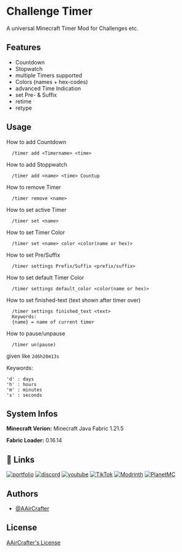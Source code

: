 
# Challenge Timer

A universal Minecraft Timer Mod for Challenges etc. 





## Features

- Countdown
- Stopwatch
- multiple Timers supported
- Colors (names + hex-codes)
- advanced Time Indication
- set Pre- & Suffix
- retime
- retype

  

## Usage

How to add Countdown
```
  /timer add <Timername> <time>
```

How to add Stoppwatch
```
  /timer add <name> <time> Countup
```

How to remove Timer
```
  /timer remove <name>
```

How to set active Timer
```
  /timer set <name>
```

How to set Timer Color
```
  /timer set <name> color <color(name or hex)>
```

How to set Pre/Suffix
```
  /timer settings Prefix/Suffix <prefix/suffix>
```

How to set default Timer Color
```
  /timer settings default_color <color(name or hex)>
```

How to set finished-text (text shown after timer over)
```
  /timer settings finished_text <text>
  Keywords:
  {name} = name of current timer
```

How to pause/unpause
```
  /timer un(pause)
```

<test> given like ```2d6h20m13s```

Keywords: 
```
'd' : days 
'h' : hours 
'm' : minutes 
's' : seconds
```


## System Infos

**Minecraft Verion:** Minecraft Java Fabric 1.21.5

**Fabric Loader:** 0.16.14




## 🔗 Links
[![portfolio](https://www.aaircrafter.online/linktreeicon.svg?logo=aaircrafter&logoColor=white)](https://www.aaircrafter.online/linktree)
[![discord](https://img.shields.io/badge/Discord-%235865F2.svg?&logo=discord&logoColor=white)](https://www.aaircrafter.online/discord)
[![youtube](https://img.shields.io/badge/YouTube-%23FF0000.svg?logo=YouTube&logoColor=white)](https://www.youtube.com/@AAirCrafter)
[![TikTok](https://img.shields.io/badge/TikTok-black?logo=tiktok&logoColor=white)](https://www.tiktok.com/@aaircrafter)
[![Modrinth](https://img.shields.io/badge/Modrinth-5da545?logo=modrinth&logoColor=white)](https://modrinth.com/user/AAirCrafter)
[![PlanetMC](https://img.shields.io/badge/PlanetMinecraft-2d6f90?logo=internet-explorer&logoColor=white)](https://www.planetminecraft.com/member/aaircrafter/)

## Authors

- [@AAirCrafter](https://github.com/AAirCrafter)

## License

[AAirCrafter's License](https://www.aaircrafter.online/license)
